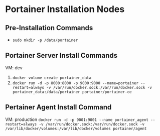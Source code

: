 # Portainer Installation Nodes

## Pre-Installation Commands
- `sudo mkdir -p /data/portainer`

## Portainer Server Install Commands
VM: dev
1.  `docker volume create portainer_data`
2. `docker run -d -p 8000:8000 -p 9000:9000 --name=portainer --restart=always -v /var/run/docker.sock:/var/run/docker.sock -v portainer_data:/data/portainer portainer/portainer-ce`

## Pertainer Agent Install Command
VM: production
`docker run -d -p 9001:9001 --name portainer_agent --restart=always -v /var/run/docker.sock:/var/run/docker.sock -v /var/lib/docker/volumes:/var/lib/docker/volumes portainer/agent`